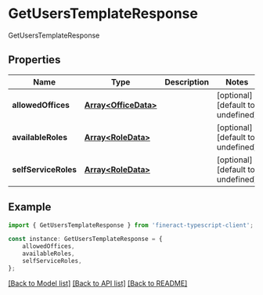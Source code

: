 # GetUsersTemplateResponse

GetUsersTemplateResponse

## Properties

Name | Type | Description | Notes
------------ | ------------- | ------------- | -------------
**allowedOffices** | [**Array&lt;OfficeData&gt;**](OfficeData.md) |  | [optional] [default to undefined]
**availableRoles** | [**Array&lt;RoleData&gt;**](RoleData.md) |  | [optional] [default to undefined]
**selfServiceRoles** | [**Array&lt;RoleData&gt;**](RoleData.md) |  | [optional] [default to undefined]

## Example

```typescript
import { GetUsersTemplateResponse } from 'fineract-typescript-client';

const instance: GetUsersTemplateResponse = {
    allowedOffices,
    availableRoles,
    selfServiceRoles,
};
```

[[Back to Model list]](../README.md#documentation-for-models) [[Back to API list]](../README.md#documentation-for-api-endpoints) [[Back to README]](../README.md)
